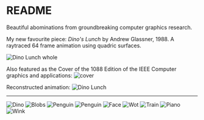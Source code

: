 # README

Beautiful abominations from groundbreaking computer graphics research.

My new favourite piece:
*Dino's Lunch* by Andrew Glassner, 1988. A raytraced 64 frame animation using quadric surfaces.

![Dino Lunch whole](dinoswhole.jpg)

 Also featured as the Cover of the 1088 Edition of the IEEE Computer graphics and applications:
![cover](cover.png)

Reconstructed animation:
![Dino Lunch](dinos-lunch.gif)

---
![Dino](dino.png)
![Blobs](blobs.png)
![Penguin](penguin.png)
![Penguin](penguin2.png)
![Face](face.png)
![Wot](wot.png)
![Train](train.png)
![Piano](piano.png)
![Wink](wink.png)


